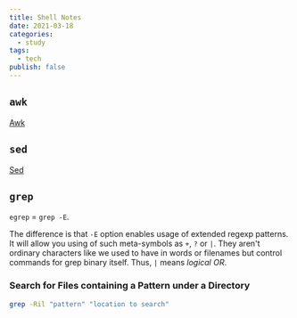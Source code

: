 ```yaml
---
title: Shell Notes
date: 2021-03-18
categories:
  - study
tags:
  - tech
publish: false
---
```


## `awk`

[Awk](https://www.grymoire.com/Unix/Awk.html)

## `sed`

[Sed](https://www.grymoire.com/Unix/Sed.html)

## `grep`

`egrep` $=$ `grep -E`.

The difference is that `-E` option enables usage of extended regexp patterns. It will allow you using of such meta-symbols as `+`, `?` or `|`. They aren't ordinary characters like we used to have in words or filenames but control commands for grep binary itself. Thus, `|` means _logical OR_.

### Search for Files containing a Pattern under a Directory

```sh
grep -Ril "pattern" "location to search"
```
